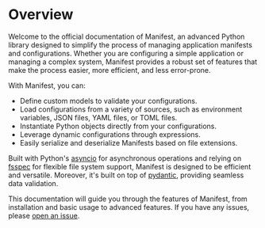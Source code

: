 # Overview

Welcome to the official documentation of Manifest, an advanced Python library designed to simplify the process of managing application manifests and configurations. Whether you are configuring a simple application or managing a complex system, Manifest provides a robust set of features that make the process easier, more efficient, and less error-prone.

With Manifest, you can:

- Define custom models to validate your configurations.
- Load configurations from a variety of sources, such as environment variables, JSON files, YAML files, or TOML files.
- Instantiate Python objects directly from your configurations.
- Leverage dynamic configurations through expressions.
- Easily serialize and deserialize Manifests based on file extensions.

Built with Python's [asyncio](https://docs.python.org/3/library/asyncio.html) for asynchronous operations and relying on [fsspec](https://filesystem-spec.readthedocs.io/en/latest/) for flexible file system support, Manifest is designed to be efficient and versatile. Moreover, it's built on top of [pydantic](https://docs.pydantic.dev/latest/), providing seamless data validation.

This documentation will guide you through the features of Manifest, from installation and basic usage to advanced features. If you have any issues, please [open an issue](https://link-to-issues/).